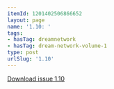 ```yaml
---
itemId: 1201402506866652
layout: page
name: '1.10: '
tags:
- hasTag: dreamnetwork
- hasTag: dream-network-volume-1
type: post
urlSlug: '1.10'
---
```

<a href="files/pdfs/Volume_1/1.10_Fusion_Volume_1_No._10_of_The_Dream_Network_Bulletin.pdf" download="">Download issue 1.10</a>